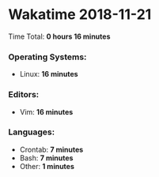 # Wakatime 2018-11-21

Time Total: **0 hours 16 minutes**

### Operating Systems:
- Linux: **16 minutes** 

### Editors:
- Vim: **16 minutes** 

### Languages:
- Crontab: **7 minutes** 
- Bash: **7 minutes** 
- Other: **1 minutes** 

